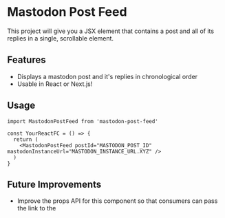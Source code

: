 # Mastodon Post Feed

This project will give you a JSX element that contains a post and all of its replies in a single, scrollable element.

## Features
* Displays a mastodon post and it's replies in chronological order
* Usable in React or Next.js!

## Usage
```tsx
import MastodonPostFeed from 'mastodon-post-feed'

const YourReactFC = () => {
  return (
    <MastodonPostFeed postId="MASTODON_POST_ID" mastodonInstanceUrl="MASTODON_INSTANCE_URL.XYZ" />
  )
}
```

## Future Improvements
* Improve the props API for this component so that consumers can pass the link to the 